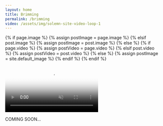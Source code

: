 ```yaml
---
layout: home
title: Brimming
permalink: /brimming
video: /assets/img/solemn-site-video-loop-1
---
```


{% if page.image %}
  {% assign postImage = page.image %}
{% elsif post.image %}
  {% assign postImage = post.image %}
{% else %}
  {% if page.video %}
    {% assign postVideo = page.video %}
  {% elsif post.video %}
    {% assign postVideo = post.video %}
  {% else %}
    {% assign postImage = site.default_image %}
  {% endif %}
{% endif %}

<video class="background" loop muted autoplay preload="auto" poster="{{ postVideo }}.png">
<source src="{{ postVideo }}.mp4" type="video/mp4">
<source src="{{ postVideo }}.webm" type="video/webm">
</video>

COMING SOON…
